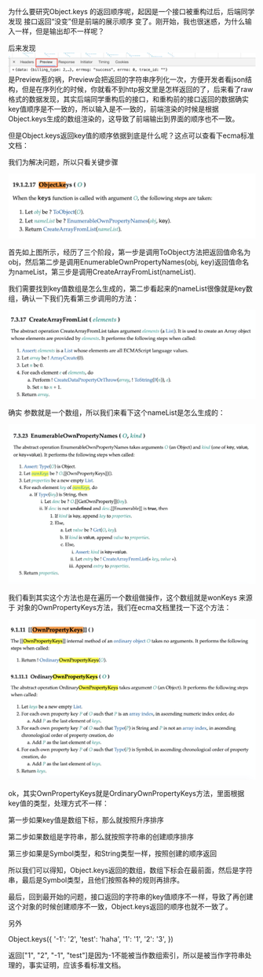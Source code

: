 为什么要研究Object.keys 的返回顺序呢，起因是一个接口被重构过后，后端同学发现 接口返回“没变”但是前端的展示顺序 变了。刚开始，我也很迷惑，为什么输入一样，但是输出却不一样呢？

后来发现
![alt text](image.png)
是Preview惹的祸，Preview会把返回的字符串序列化一次，方便开发者看json结构，但是在序列化的时候，你就看不到http报文里是怎样返回的了，后来看了raw格式的数据发现，其实后端同学重构后的接口，和重构前的接口返回的数据确实key值顺序是不一致的，所以输入是不一致的，前端渲染的时候是根据Object.keys生成的数组渲染的，这导致了前端输出到界面的顺序也不一致。

但是Object.keys返回key值的顺序依据到底是什么呢？这点可以查看下ecma标准文档：

我们为解决问题，所以只看关键步骤

![alt text](assets/image-1.png)

首先如上图所示，经历了三个阶段，第一步是调用ToObject方法把返回值命名为obj，然后第二步是调用EnumerableOwnPropertyNames(obj, key)返回值命名为nameList，第三步是调用CreateArrayFromList(nameList).

我们需要找到key值数组是怎么生成的，第二步看起来的nameList很像就是key数组，确认一下我们先看第三步调用的方法：

![alt text](assets/image-2.png)

确实 参数就是一个数组，所以我们来看下这个nameList是怎么生成的：

![alt text](assets/image-3.png)

我们看到其实这个方法也是在遍历一个数组做操作，这个数组就是wonKeys 来源于 对象的OwnPropertyKeys方法，我们在ecma文档里找一下这个方法：

![alt text](assets/image-4.png)

ok，其实OwnPropertyKeys就是OrdinaryOwnPropertyKeys方法，里面根据key值的类型，处理方式不一样：

第一步如果key值是数组下标，那么就按照升序排序

第二步如果数组是字符串，那么就按照字符串的创建顺序排序

第三步如果是Symbol类型，和String类型一样，按照创建的顺序返回

所以我们可以得知，Object.keys返回的数组，数组下标会在最前面，然后是字符串，最后是Symbol类型，且他们按照各种的规则再排序。

最后，回到最开始的问题，接口返回的字符串的key值顺序不一样，导致了再创建这个对象的时候创建顺序不一致，Object.keys返回的顺序也就不一致了。

另外

Object.keys({
    '-1': '2',
    'test': 'haha',
    '1': '1',
    '2': '3',
})

返回["1", "2", "-1", "test"]是因为-1不能被当作数组索引，所以是被当作字符串处理的，事实证明，应该多看标准文档。

